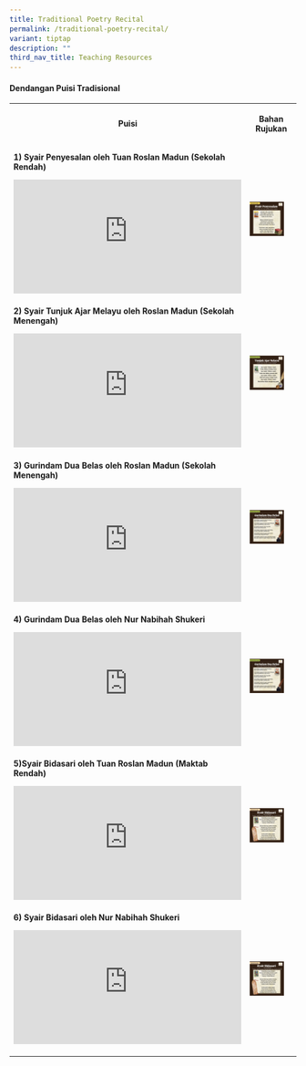 ```yaml
---
title: Traditional Poetry Recital
permalink: /traditional-poetry-recital/
variant: tiptap
description: ""
third_nav_title: Teaching Resources
---
```

<h4><strong>Dendangan Puisi Tradisional</strong></h4>
<p></p>
<p></p>
<table style="minWidth: 50px">
<colgroup>
<col>
<col>
</colgroup>
<tbody>
<tr>
<th rowspan="1" colspan="1">
<p><strong>Puisi</strong>
</p>
</th>
<th rowspan="1" colspan="1">
<p>Bahan Rujukan</p>
</th>
</tr>
<tr>
<td rowspan="1" colspan="1">
<p><strong>1) Syair Penyesalan oleh Tuan Roslan Madun (Sekolah Rendah)</strong>
</p>
<p></p>
<div class="iframe-wrapper">
<iframe height="200" width="400" allowfullscreen="true" frameborder="0" src="https://www.youtube.com/embed/xJd1_Tk9pmk?si=pNud2IYshZ1OBl1R"></iframe>
</div>
</td>
<td rowspan="1" colspan="1"><a class="isomer-image-wrapper" href="/files/syair_penyesalan_compressed.pdf"><img style="width: 80%;" height="auto" width="100%" alt="" src="/images/jpg_syair_penyesalan.jpg"></a>
</td>
</tr>
<tr>
<td rowspan="1" colspan="1">
<p><strong>2) Syair Tunjuk Ajar Melayu oleh Roslan Madun (Sekolah Menengah)</strong>
</p>
<div class="iframe-wrapper">
<iframe height="200" width="400" allowfullscreen="true" frameborder="0" src="https://www.youtube.com/embed/-zE50nKoWFo?si=S37QHbYk-CBQuqAI"></iframe>
</div>
</td>
<td rowspan="1" colspan="1"><a class="isomer-image-wrapper" href="/files/tunjuk_ajar_melayu_compressed.pdf"><img style="width: 80%;" height="auto" width="100%" alt="" src="/images/jpg_tunjuk_ajar_melayu.jpg"></a>
</td>
</tr>
<tr>
<td rowspan="1" colspan="1">
<p><strong>3) Gurindam Dua Belas oleh Roslan Madun (Sekolah Menengah)</strong>
</p>
<div class="iframe-wrapper">
<iframe height="200" width="400" allowfullscreen="true" frameborder="0" src="https://www.youtube.com/embed/OVSdWtaXfC8?si=hcolpYYOocH6ikXe"></iframe>
</div>
</td>
<td rowspan="1" colspan="1"><a class="isomer-image-wrapper" href="/files/gurindam_dua_belas_compressed.pdf"><img style="width: 80%;" height="auto" width="100%" alt="" src="/images/jpg_gurindam_dua_belas.jpg"></a>
</td>
</tr>
<tr>
<td rowspan="1" colspan="1">
<p><strong>4) Gurindam Dua Belas oleh Nur Nabihah Shukeri</strong>
</p>
<div class="iframe-wrapper">
<iframe height="200" width="400" allowfullscreen="true" frameborder="0" src="https://www.youtube.com/embed/s6LscBAnlEI?si=zsV9GoCiTdhpSGut"></iframe>
</div>
</td>
<td rowspan="1" colspan="1"><a class="isomer-image-wrapper" href="/files/gurindam_dua_belas_compressed.pdf"><img style="width: 80%;" height="auto" width="100%" alt="" src="/images/jpg_gurindam_dua_belas.jpg"></a>
</td>
</tr>
<tr>
<td rowspan="1" colspan="1">
<p><strong>5)Syair Bidasari oleh Tuan Roslan Madun (Maktab Rendah)</strong>
</p>
<div class="iframe-wrapper">
<iframe height="200" width="400" allowfullscreen="true" frameborder="0" src="https://www.youtube.com/embed/iYtjL_PzlMw?si=4ciI0m9l4qYusAIn"></iframe>
</div>
</td>
<td rowspan="1" colspan="1"><a class="isomer-image-wrapper" href="/files/syair_bidasari_compressed.pdf"><img style="width: 80%;" height="auto" width="100%" alt="" src="/images/jpg_syair_bidasari.jpg"></a>
</td>
</tr>
<tr>
<td rowspan="1" colspan="1">
<p><strong>6) Syair Bidasari oleh Nur Nabihah Shukeri</strong>
</p>
<div class="iframe-wrapper">
<iframe height="200" width="400" allowfullscreen="true" frameborder="0" src="https://www.youtube.com/embed/hrOYM67dbJ0?si=dspeHPHpwl_g6t6e"></iframe>
</div>
<p></p>
</td>
<td rowspan="1" colspan="1"><a class="isomer-image-wrapper" href="/files/syair_bidasari_compressed.pdf"><img style="width: 80%;" height="auto" width="100%" alt="" src="/images/jpg_syair_bidasari.jpg"></a>
</td>
</tr>
</tbody>
</table>
<p></p>
